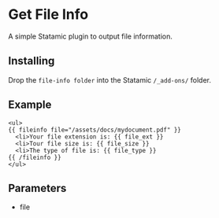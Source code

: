 Get File Info
=============

A simple Statamic plugin to output file information.

## Installing

Drop the `file-info folder` into the Statamic `/_add-ons/` folder.

## Example

~~~
<ul>
{{ fileinfo file="/assets/docs/mydocument.pdf" }}
  <li>Your file extension is: {{ file_ext }}
  <li>Tour file size is: {{ file_size }}
  <li>The type of file is: {{ file_type }}
{{ /fileinfo }}
</ul>
~~~

## Parameters

- file
